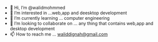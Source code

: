 - 👋 Hi, I’m @walidmohmmed
- 👀 I’m interested in ...web,app and deesktop development
- 🌱 I’m currently learning ... computer engineering
- 💞️ I’m looking to collaborate on ... any thing that contains web,app and desktop development
- 📫 How to reach me ... waliddignah@gmail.com

<!---
walidmohmmed/walidmohmmed is a ✨ special ✨ repository because its `README.md` (this file) appears on your GitHub profile.
You can click the Preview link to take a look at your changes.
--->
